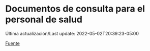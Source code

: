 # Documentos de consulta para el personal de salud

Última actualización/Last update: 2022-05-02T20:39:23-05:00

 [Fuente](https://coronavirus.gob.mx/personal-de-salud/documentos-de-consulta/)
